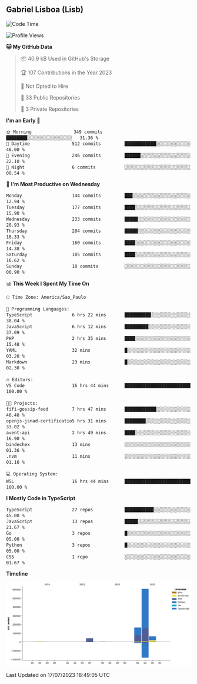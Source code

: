 ## Gabriel Lisboa (Lisb)

<!--START_SECTION:waka-->
![Code Time](http://img.shields.io/badge/Code%20Time-96%20hrs%2059%20mins-blue)

![Profile Views](http://img.shields.io/badge/Profile%20Views-0-blue)

**🐱 My GitHub Data** 

> 📦 40.9 kB Used in GitHub's Storage 
 > 
> 🏆 107 Contributions in the Year 2023
 > 
> 🚫 Not Opted to Hire
 > 
> 📜 33 Public Repositories 
 > 
> 🔑 3 Private Repositories 
 > 
**I'm an Early 🐤** 

```text
🌞 Morning                349 commits         ████████░░░░░░░░░░░░░░░░░   31.36 % 
🌆 Daytime                512 commits         ████████████░░░░░░░░░░░░░   46.00 % 
🌃 Evening                246 commits         ██████░░░░░░░░░░░░░░░░░░░   22.10 % 
🌙 Night                  6 commits           ░░░░░░░░░░░░░░░░░░░░░░░░░   00.54 % 
```
📅 **I'm Most Productive on Wednesday** 

```text
Monday                   144 commits         ███░░░░░░░░░░░░░░░░░░░░░░   12.94 % 
Tuesday                  177 commits         ████░░░░░░░░░░░░░░░░░░░░░   15.90 % 
Wednesday                233 commits         █████░░░░░░░░░░░░░░░░░░░░   20.93 % 
Thursday                 204 commits         █████░░░░░░░░░░░░░░░░░░░░   18.33 % 
Friday                   160 commits         ████░░░░░░░░░░░░░░░░░░░░░   14.38 % 
Saturday                 185 commits         ████░░░░░░░░░░░░░░░░░░░░░   16.62 % 
Sunday                   10 commits          ░░░░░░░░░░░░░░░░░░░░░░░░░   00.90 % 
```


📊 **This Week I Spent My Time On** 

```text
🕑︎ Time Zone: America/Sao_Paulo

💬 Programming Languages: 
TypeScript               6 hrs 22 mins       ██████████░░░░░░░░░░░░░░░   38.04 % 
JavaScript               6 hrs 12 mins       █████████░░░░░░░░░░░░░░░░   37.09 % 
PHP                      2 hrs 35 mins       ████░░░░░░░░░░░░░░░░░░░░░   15.48 % 
YAML                     32 mins             █░░░░░░░░░░░░░░░░░░░░░░░░   03.20 % 
Markdown                 23 mins             █░░░░░░░░░░░░░░░░░░░░░░░░   02.30 % 

🔥 Editors: 
VS Code                  16 hrs 44 mins      █████████████████████████   100.00 % 

🐱‍💻 Projects: 
fifi-gossip-feed         7 hrs 47 mins       ████████████░░░░░░░░░░░░░   46.48 % 
openjs-jsnad-certificatio5 hrs 31 mins       ████████░░░░░░░░░░░░░░░░░   33.02 % 
avent-api                2 hrs 49 mins       ████░░░░░░░░░░░░░░░░░░░░░   16.90 % 
bindechex                13 mins             ░░░░░░░░░░░░░░░░░░░░░░░░░   01.36 % 
.nvm                     11 mins             ░░░░░░░░░░░░░░░░░░░░░░░░░   01.16 % 

💻 Operating System: 
WSL                      16 hrs 44 mins      █████████████████████████   100.00 % 
```

**I Mostly Code in TypeScript** 

```text
TypeScript               27 repos            ███████████░░░░░░░░░░░░░░   45.00 % 
JavaScript               13 repos            █████░░░░░░░░░░░░░░░░░░░░   21.67 % 
Go                       3 repos             █░░░░░░░░░░░░░░░░░░░░░░░░   05.00 % 
Python                   3 repos             █░░░░░░░░░░░░░░░░░░░░░░░░   05.00 % 
CSS                      1 repo              ░░░░░░░░░░░░░░░░░░░░░░░░░   01.67 % 
```



**Timeline**

![Lines of Code chart](https://raw.githubusercontent.com/tenlisboa/tenlisboa/main/assets/bar_graph.png)


 Last Updated on 17/07/2023 18:49:05 UTC
<!--END_SECTION:waka-->
